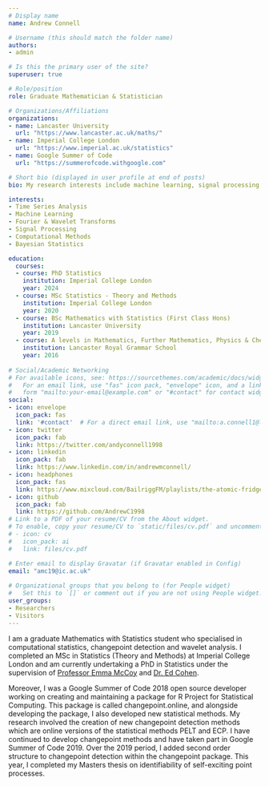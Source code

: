```yaml
---
# Display name
name: Andrew Connell 

# Username (this should match the folder name)
authors:
- admin

# Is this the primary user of the site?
superuser: true

# Role/position
role: Graduate Mathematician & Statistician

# Organizations/Affiliations
organizations:
- name: Lancaster University
  url: "https://www.lancaster.ac.uk/maths/"
- name: Imperial College London
  url: "https://www.imperial.ac.uk/statistics"
- name: Google Summer of Code
  url: "https://summerofcode.withgoogle.com"

# Short bio (displayed in user profile at end of posts)
bio: My research interests include machine learning, signal processing and time series analysis.

interests:
- Time Series Analysis
- Machine Learning
- Fourier & Wavelet Transforms
- Signal Processing
- Computational Methods
- Bayesian Statistics

education:
  courses:
  - course: PhD Statistics
    institution: Imperial College London
    year: 2024
  - course: MSc Statistics - Theory and Methods
    institution: Imperial College London
    year: 2020
  - course: BSc Mathematics with Statistics (First Class Hons)
    institution: Lancaster University
    year: 2019
  - course: A levels in Mathematics, Further Mathematics, Physics & Chemistry
    institution: Lancaster Royal Grammar School
    year: 2016
    
# Social/Academic Networking
# For available icons, see: https://sourcethemes.com/academic/docs/widgets/#icons
#   For an email link, use "fas" icon pack, "envelope" icon, and a link in the
#   form "mailto:your-email@example.com" or "#contact" for contact widget.
social:
- icon: envelope
  icon_pack: fas
  link: '#contact'  # For a direct email link, use "mailto:a.connell1@lancaster.ac.uk".
- icon: twitter
  icon_pack: fab
  link: https://twitter.com/andyconnell1998
- icon: linkedin
  icon_pack: fab
  link: https://www.linkedin.com/in/andrewmconnell/
- icon: headphones
  icon_pack: fas
  link: https://www.mixcloud.com/BailriggFM/playlists/the-atomic-fridge/
- icon: github
  icon_pack: fab
  link: https://github.com/AndrewC1998
# Link to a PDF of your resume/CV from the About widget.
# To enable, copy your resume/CV to `static/files/cv.pdf` and uncomment the lines below.  
# - icon: cv
#   icon_pack: ai
#   link: files/cv.pdf

# Enter email to display Gravatar (if Gravatar enabled in Config)
email: "amc19@ic.ac.uk"
 
# Organizational groups that you belong to (for People widget)
#   Set this to `[]` or comment out if you are not using People widget.  
user_groups:
- Researchers
- Visitors
---
```


I am a graduate Mathematics with Statistics student who specialised in computational statistics, changepoint detection and wavelet analysis. I completed an MSc in Statistics (Theory and Methods) at Imperial College London and am currently undertaking a PhD in Statistics under the supervision of [Professor Emma McCoy](https://www.imperial.ac.uk/people/e.mccoy) and [Dr. Ed Cohen](https://www.imperial.ac.uk/people/e.cohen). 

Moreover, I was a Google Summer of Code 2018 open source developer working on creating and maintaining a package for R Project for Statistical Computing. This package is called changepoint.online, and alongside developing the package, I also developed new statistical methods. My research involved the creation of new changepoint detection methods which are online versions of the statistical methods PELT and ECP. I have continued to develop changepoint methods and have taken part in Google Summer of Code 2019. Over the 2019 period, I added second order structure to changepoint detection within the changepoint package. This year, I completed my Masters thesis on identifiability of self-exciting point processes.
